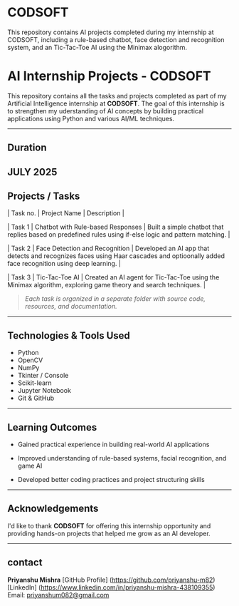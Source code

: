 # CODSOFT
This repository contains AI projects completed during my internship at CODSOFT, including a rule-based chatbot, face detection and recognition system, and an Tic-Tac-Toe AI using the Minimax alogorithm.

# AI Internship Projects - CODSOFT

This repository contains all the tasks and projects completed as part of my Artificial Intelligence internship at **CODSOFT**. The goal of this internship is to strengthen my uderstanding of AI concepts by building practical applications using Python and various AI/ML techniques.

---
## Duration
**JULY 2025**
---

## Projects / Tasks

| Task no. | Project Name | Description |

| Task 1 | Chatbot with Rule-based Responses | Built a simple chatbot that replies based on predefined rules using if-else logic and pattern matching. |

| Task 2 | Face Detection and Recognition | Developed an AI app that detects and recognizes faces using Haar cascades and optioonally added face recognition using deep learning. |

| Task 3 | Tic-Tac-Toe AI | Created an AI agent for Tic-Tac-Toe using the Minimax algorithm, exploring game theory and search techniques. |

> *Each task is organized in a separate folder with source code, resources, and documentation.*

---

## Technologies & Tools Used

- Python
- OpenCV
- NumPy
- Tkinter / Console
- Scikit-learn
- Jupyter Notebook
- Git & GitHub

---

## Learning Outcomes

- Gained practical experience in building real-world AI applications 

- Improved understanding of rule-based systems, facial recognition, and game AI

- Developed better coding practices and project structuring skills

---

## Acknowledgements

I'd like to thank **CODSOFT** for offering this internship opportunity and providing hands-on projects that helped me grow as an AI developer.

---

## contact

**Priyanshu Mishra**
[GitHub Profile] (https://github.com/priyanshu-m82)
[LinkedIn] (https://www.linkedin.com/in/priyanshu-mishra-438109355)
Email: priyanshum082@gmail.com